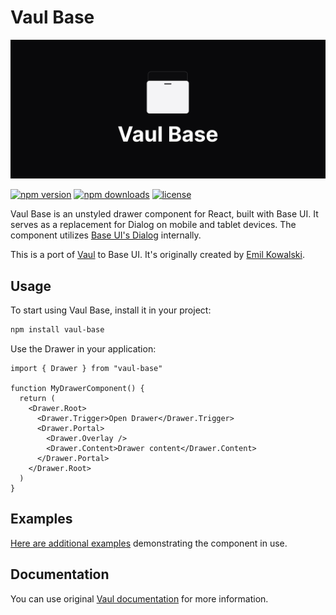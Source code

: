# Vaul Base

![](./static/og.jpg)

[![npm version](https://flat.badgen.net/npm/v/vaul-base?color=green)](https://npmjs.com/package/vaul-base)
[![npm downloads](https://flat.badgen.net/npm/dm/vaul-base?color=green)](https://npmjs.com/package/vaul-base)
[![license](https://flat.badgen.net/github/license/borabaloglu/vaul-base?color=green)](https://github.com/borabaloglu/vaul-base/blob/main/LICENSE)

Vaul Base is an unstyled drawer component for React, built with Base UI. It serves as a replacement for Dialog on mobile and tablet
devices. The component utilizes [Base UI's Dialog](https://base-ui.com/react/components/dialog) internally.

This is a port of [Vaul](https://vaul.emilkowal.ski/) to Base UI. It's originally created by [Emil Kowalski](https://emilkowal.ski/).

## Usage

To start using Vaul Base, install it in your project:

```bash
npm install vaul-base
```

Use the Drawer in your application:

```tsx
import { Drawer } from "vaul-base"

function MyDrawerComponent() {
  return (
    <Drawer.Root>
      <Drawer.Trigger>Open Drawer</Drawer.Trigger>
      <Drawer.Portal>
        <Drawer.Overlay />
        <Drawer.Content>Drawer content</Drawer.Content>
      </Drawer.Portal>
    </Drawer.Root>
  )
}
```

## Examples

[Here are additional examples](https://vaul-base.vercel.app/examples) demonstrating the component in use.

## Documentation

You can use original [Vaul documentation](https://vaul.emilkowal.ski/getting-started) for more information.

